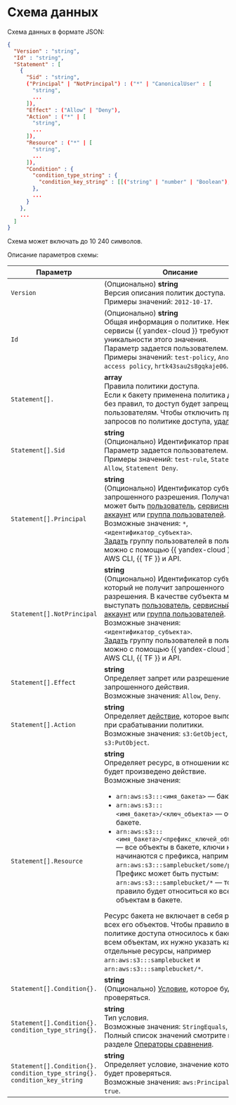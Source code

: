 # Схема данных

Схема данных в формате JSON:

```json
{
  "Version" : "string",
  "Id" : "string",
  "Statement" : [
    {
      "Sid" : "string",
      ("Principal" | "NotPrincipal") : ("*" | "CanonicalUser" : [
        "string",
        ...
      ]),
      "Effect" : ("Allow" | "Deny"),
      "Action" : ("*" | [
        "string",
        ...
      ]),
      "Resource" : ("*" | [
        "string",
        ...
      ]),
      "Condition" : {
        "condition_type_string" : {
          "condition_key_string" : [[("string" | "number" | "Boolean"),...]...]
        },
        ...
      }  
    },
    ...
  ]
}
```

Схема может включать до 10 240 символов.

Описание параметров схемы:

Параметр | Описание
----- | -----
`Version` | (Опционально) **string**<br/>Версия описания политик доступа.<br/>Примеры значений: `2012-10-17`.
`Id` | (Опционально) **string**<br/>Общая информация о политике. Некоторые сервисы {{ yandex-cloud }} требуют уникальности этого значения.<br/>Параметр задается пользователем.<br/>Примеры значений: `test-policy`, `Anonymous access policy`, `hrtk43sau2s8gqkaje06`.
`Statement[].` | **array**<br/>Правила политики доступа.<br/>Если к бакету применена политика доступа без правил, то доступ будет запрещен всем пользователям. Чтобы отключить проверки запросов по политике доступа, [удалите](delete.md) ее.
`Statement[].Sid` | **string**<br/>(Опционально) Идентификатор правила.<br/>Параметр задается пользователем.<br/>Примеры значений: `test-rule`, `Statement Allow`, `Statement Deny`.
`Statement[].Principal` | **string**<br/>(Опционально) Идентификатор субъекта запрошенного разрешения. Получателем может быть [пользователь](../../../../iam/operations/users/get.md), [сервисный аккаунт](../../../../iam/operations/sa/get-id.md) или [группа пользователей](../../../../organization/operations/manage-groups.md).<br/>Возможные значения: `*`, `<идентификатор_субъекта>`.<br/>[Задать](../../../operations/buckets/policy.md) группу пользователей в политике можно с помощью {{ yandex-cloud }} CLI, AWS CLI, {{ TF }} и API.
`Statement[].NotPrincipal` | **string**<br/>(Опционально) Идентификатор субъекта, который не получит запрошенного разрешения. В качестве субъекта может выступать [пользователь](../../../../iam/operations/users/get.md), [сервисный аккаунт](../../../../iam/operations/sa/get-id.md) или [группа пользователей](../../../../organization/operations/manage-groups.md).<br/>Возможные значения: `<идентификатор_субъекта>`.<br/>[Задать](../../../operations/buckets/policy.md) группу пользователей в политике можно с помощью {{ yandex-cloud }} CLI, AWS CLI, {{ TF }} и API.
`Statement[].Effect` | **string**<br/>Определяет запрет или разрешение запрошенного действия.<br/>Возможные значения: `Allow`, `Deny`.
`Statement[].Action` | **string**<br/>Определяет [действие](actions.md), которое выполнится при срабатывании политики.<br/>Возможные значения: `s3:GetObject`, `s3:PutObject`.
`Statement[].Resource` | **string**<br/>Определяет ресурс, в отношении которого будет произведено действие.<br/>Возможные значения: <ul><li>`arn:aws:s3:::<имя_бакета>` — бакет.</li><li>`arn:aws:s3:::<имя_бакета>/<ключ_объекта>` — объект в бакете.</li><li>`arn:aws:s3:::<имя_бакета>/<префикс_ключей_объектов>*` — все объекты в бакете, ключи которых начинаются с префикса, например `arn:aws:s3:::samplebucket/some/path/*`. Префикс может быть пустым: `arn:aws:s3:::samplebucket/*` — тогда правило будет относиться ко всем объектам в бакете.</li></ul> Ресурс бакета не включает в себя ресурсы всех его объектов. Чтобы правило в политике доступа относилось к бакету и всем объектам, их нужно указать как отдельные ресурсы, например `arn:aws:s3:::samplebucket` и `arn:aws:s3:::samplebucket/*`.
`Statement[].Condition{}.` | **string**<br/>(Опционально) [Условие](conditions.md), которое будет проверяться.
`Statement[].Condition{}.`<br/>`condition_type_string{}.` | **string**<br/>Тип условия.<br/>Возможные значения: `StringEquals`, `Bool`. Полный список значений смотрите в разделе [Операторы сравнения](conditions.md#condition-operators).
`Statement[].Condition{}.`<br/>`condition_type_string{}.`<br/>`condition_key_string` | **string**<br/>Определяет условие, значение которого будет проверяться.<br/>Возможные значения: `aws:PrincipalType`, `true`.
